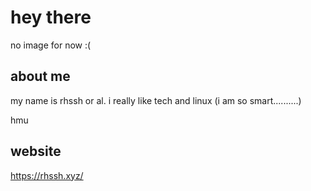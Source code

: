 # hey there
 
no image for now :(

## about me

my name is rhssh or al. i really like tech and linux (i am so smart..........)  

hmu

## website

https://rhssh.xyz/

<!--
Here are some ideas to get you started:

- 🔭 I’m currently working on ...
- 🌱 I’m currently learning ...
- 👯 I’m looking to collaborate on ...
- 🤔 I’m looking for help with ...
- 💬 Ask me about ...
- 📫 How to reach me: ...
- 😄 Pronouns: ...
- ⚡ Fun fact: ...
-->
